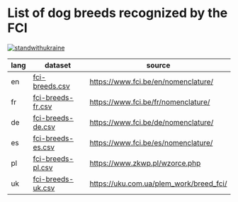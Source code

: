 # List of dog breeds recognized by the FCI

[![standwithukraine](https://user-images.githubusercontent.com/196601/157245990-18163a27-5783-490e-a84e-873719b08c41.svg)](https://ukrainewar.carrd.co/)


| lang | dataset | source |
| -- | -- | -- |
| en | [fci-breeds.csv](fci-breeds.csv) | https://www.fci.be/en/nomenclature/ |
| fr | [fci-breeds-fr.csv](fci-breeds-fr.csv) | https://www.fci.be/fr/nomenclature/ |
| de | [fci-breeds-de.csv](fci-breeds-de.csv) | https://www.fci.be/de/nomenclature/ |
| es | [fci-breeds-es.csv](fci-breeds-es.csv) | https://www.fci.be/es/nomenclature/ |
| pl | [fci-breeds-pl.csv](fci-breeds-pl.csv) | https://www.zkwp.pl/wzorce.php |
| uk | [fci-breeds-uk.csv](fci-breeds-uk.csv) | https://uku.com.ua/plem_work/breed_fci/ |
